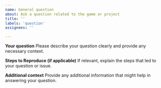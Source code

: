 ```yaml
---
name: General question
about: Ask a question related to the game or project
title: ''
labels: 'question'
assignees: ''

---
```


**Your question**
Please describe your question clearly and provide any necessary context.

**Steps to Reproduce (if applicable)**
If relevant, explain the steps that led to your question or issue.

**Additional context**
Provide any additional information that might help in answering your question.
